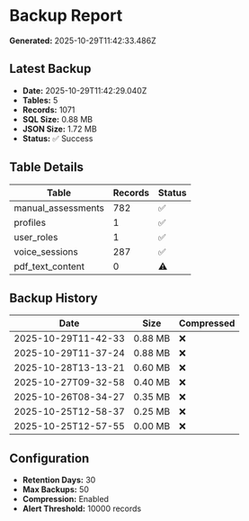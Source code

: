 # Backup Report

**Generated:** 2025-10-29T11:42:33.486Z

## Latest Backup

- **Date:** 2025-10-29T11:42:29.040Z
- **Tables:** 5
- **Records:** 1071
- **SQL Size:** 0.88 MB
- **JSON Size:** 1.72 MB
- **Status:** ✅ Success

## Table Details

| Table | Records | Status |
|-------|---------|--------|
| manual_assessments | 782 | ✅ |
| profiles | 1 | ✅ |
| user_roles | 1 | ✅ |
| voice_sessions | 287 | ✅ |
| pdf_text_content | 0 | ⚠️ |

## Backup History

| Date | Size | Compressed |
|------|------|------------|
| 2025-10-29T11-42-33 | 0.88 MB | ❌ |
| 2025-10-29T11-37-24 | 0.88 MB | ❌ |
| 2025-10-28T13-13-21 | 0.60 MB | ❌ |
| 2025-10-27T09-32-58 | 0.40 MB | ❌ |
| 2025-10-26T08-34-27 | 0.35 MB | ❌ |
| 2025-10-25T12-58-37 | 0.25 MB | ❌ |
| 2025-10-25T12-57-55 | 0.00 MB | ❌ |

## Configuration

- **Retention Days:** 30
- **Max Backups:** 50
- **Compression:** Enabled
- **Alert Threshold:** 10000 records
